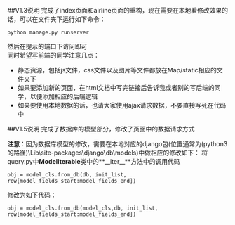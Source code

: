 ##V1.3说明
完成了index页面和airline页面的重构，现在需要在本地看修改效果的话，可以在文件夹下运行如下命令：

    python manage.py runserver
然后在提示的端口下访问即可  
同时希望写前端的同学注意几点：  
* 静态资源，包括js文件，css文件以及图片等文件都放在Map/static相应的文件夹下
* 如果要添加新的页面，在html文档中写完链接后告诉我或者别的写后端的同学，以便添加相应的后端逻辑
* 如果要使用本地数据的话，也请大家使用ajax请求数据，不要直接写死在代码中

##V1.5说明
完成了数据库的模型部分，修改了页面中的数据请求方式

**注意**：因为数据库模型的修改，需要在本地对应的django包(位置通常为(python3的路径)\Lib\site-packages\django\db\models)中做相应的修改如下：
将query.py中**ModelIterable**类中的**\_\_iter\_\_**方法中的调用代码

	obj = model_cls.from_db(db, init_list, row[model_fields_start:model_fields_end])

修改为如下代码：

	obj = model_cls.from_db(model_cls,db, init_list, row[model_fields_start:model_fields_end])
